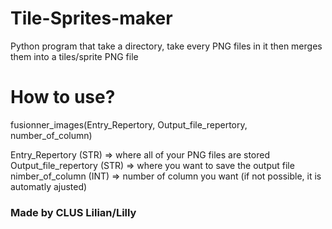 # Tile-Sprites-maker
Python program that take a directory, take every PNG files in it then merges them into a tiles/sprite PNG file

# How to use?

fusionner_images(Entry_Repertory, Output_file_repertory, number_of_column)

Entry_Repertory (STR) => where all of your PNG files are stored
Output_file_repertory (STR) => where you want to save the output file
nimber_of_column (INT) => number of column you want (if not possible, it is automatly ajusted)


### Made by CLUS Lilian/Lilly

